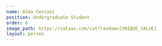```yaml
---
name: Alma Cecconi
position: Undergraduate Student
order: 6
image_path: https://cataas.com/cat?random=[UNIQUE_VALUE]
layout: person
---
```

